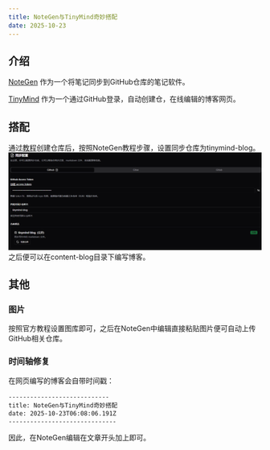 ```yaml
---
title: NoteGen与TinyMind奇妙搭配
date: 2025-10-23
---
```


## 介绍

[NoteGen](https://notegen.top/) 作为一个将笔记同步到GitHub仓库的笔记软件。

[TinyMind](https://github.com/mazzzystar/tinymind) 作为一个通过GitHub登录，自动创建仓，在线编辑的博客网页。

## 搭配

通过[教程](https://tinymind.me/blog/%E4%B8%AA%E4%BA%BA%E5%8D%9A%E5%AE%A2%E6%90%AD%E5%BB%BA%E7%9A%84%E4%B8%89%E7%A7%8D%E6%96%B9%E5%BC%8F)创建仓库后，按照NoteGen教程步骤，设置同步仓库为tinymind-blog。
![屏幕截图 2025-10-23 172755.png](https://raw.githubusercontent.com/Aleeyoo/note-gen-image-sync/main/a8333a4c-cc06-4550-af00-474c9aae4b8c.png)
之后便可以在content-blog目录下编写博客。

## 其他

### 图片

按照官方教程设置图库即可，之后在NoteGen中编辑直接粘贴图片便可自动上传GitHub相关仓库。

### 时间轴修复

在网页编写的博客会自带时间戳：

```
----------------------------
title: NoteGen与TinyMind奇妙搭配
date: 2025-10-23T06:08:06.191Z
------------------------------
```

因此，在NoteGen编辑在文章开头加上即可。

